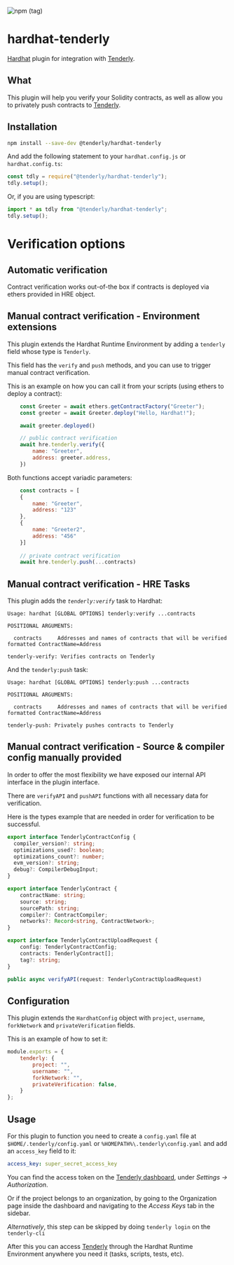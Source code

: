 ![npm (tag)](https://img.shields.io/npm/v/@tenderly/hardhat-tenderly/latest?color=23C197&labelColor=060e18&style=for-the-badge)


# hardhat-tenderly

[Hardhat](http://hardhat.org) plugin for integration with [Tenderly](https://tenderly.co/). 

## What

This plugin will help you verify your Solidity contracts, as well as allow you to 
privately push contracts to [Tenderly](https://tenderly.co/).

## Installation

```bash
npm install --save-dev @tenderly/hardhat-tenderly
```

And add the following statement to your `hardhat.config.js` or `hardhat.config.ts`:

```js
const tdly = require("@tenderly/hardhat-tenderly");
tdly.setup();
```

Or, if you are using typescript:

```ts
import * as tdly from "@tenderly/hardhat-tenderly";
tdly.setup();
```

# Verification options

## Automatic verification

Contract verification works out-of-the box if contracts is deployed via ethers provided in HRE object.

## Manual contract verification - Environment extensions

This plugin extends the Hardhat Runtime Environment by adding a `tenderly` field
whose type is `Tenderly`.

This field has the `verify` and `push` methods, and you can use to trigger manual contract verification.

This is an example on how you can call it from your scripts (using ethers to deploy a contract):
```js
    const Greeter = await ethers.getContractFactory("Greeter");
    const greeter = await Greeter.deploy("Hello, Hardhat!");

    await greeter.deployed()

    // public contract verification
    await hre.tenderly.verify({
        name: "Greeter",
        address: greeter.address,
    })
```

Both functions accept variadic parameters:
```js
    const contracts = [
    {
        name: "Greeter",
        address: "123"
    },
    {
        name: "Greeter2",
        address: "456"
    }]
    
    // private contract verification
    await hre.tenderly.push(...contracts)
```

## Manual contract verification - HRE Tasks

This plugin adds the _`tenderly:verify`_ task to Hardhat:
```
Usage: hardhat [GLOBAL OPTIONS] tenderly:verify ...contracts

POSITIONAL ARGUMENTS:

  contracts     Addresses and names of contracts that will be verified formatted ContractName=Address 

tenderly-verify: Verifies contracts on Tenderly
```

And the `tenderly:push` task:
```
Usage: hardhat [GLOBAL OPTIONS] tenderly:push ...contracts

POSITIONAL ARGUMENTS:

  contracts     Addresses and names of contracts that will be verified formatted ContractName=Address 

tenderly-push: Privately pushes contracts to Tenderly
```

## Manual contract verification - Source & compiler config manually provided

In order to offer the most flexibility we have exposed our internal API interface in the plugin interface.

There are `verifyAPI` and `pushAPI` functions with all necessary data for verification.

Here is the types example that are needed in order for verification to be successful.
```typescript
export interface TenderlyContractConfig {
  compiler_version?: string;
  optimizations_used?: boolean;
  optimizations_count?: number;
  evm_version?: string;
  debug?: CompilerDebugInput;
}

export interface TenderlyContract {
    contractName: string;
    source: string;
    sourcePath: string;
    compiler?: ContractCompiler;
    networks?: Record<string, ContractNetwork>;
}

export interface TenderlyContractUploadRequest {
    config: TenderlyContractConfig;
    contracts: TenderlyContract[];
    tag?: string;
}

public async verifyAPI(request: TenderlyContractUploadRequest)
```

## Configuration

This plugin extends the `HardhatConfig` object with 
`project`, `username`, `forkNetwork` and `privateVerification` fields.

This is an example of how to set it:

```js
module.exports = {
    tenderly: {
        project: "",
        username: "",
        forkNetwork: "",
        privateVerification: false,
    }
};
```

## Usage

For this plugin to function you need to create a `config.yaml` file at 
`$HOME/.tenderly/config.yaml` or `%HOMEPATH%\.tenderly\config.yaml` and add an `access_key` field to it:
```yaml
access_key: super_secret_access_key
```

You can find the access token on the [Tenderly dashboard](https://dashboard.tenderly.co/), 
under _Settings -> Authorization_. 

Or if the project belongs to an organization, by going to the Organization page inside the dashboard and navigating to the _Access Keys_ tab in the sidebar.

*Alternatively*, this step can be skipped by doing `tenderly login` on the `tenderly-cli`

After this you can access [Tenderly](https://tenderly.co/) through the Hardhat Runtime Environment anywhere 
you need it (tasks, scripts, tests, etc).
